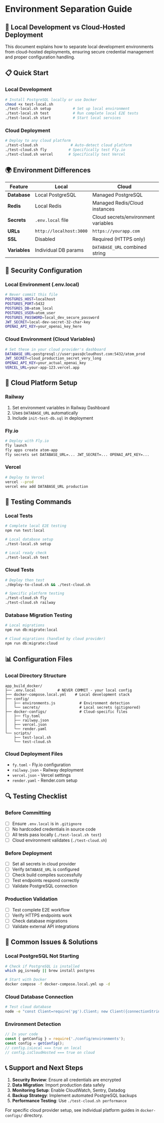 # Environment Separation Guide

## 🔧 Local Development vs Cloud-Hosted Deployment

This document explains how to separate local development environments from cloud-hosted deployments, ensuring secure credential management and proper configuration handling.

## 📋 Quick Start

### Local Development
```bash
# Install PostgreSQL locally or use Docker
chmod +x test-local.sh
./test-local.sh setup          # Set up local environment
./test-local.sh test           # Run complete local E2E tests
./test-local.sh start          # Start local services
```

### Cloud Deployment
```bash
# Deploy to any cloud platform
./test-cloud.sh               # Auto-detect cloud platform
./test-cloud.sh fly          # Specifically test Fly.io
./test-cloud.sh vercel       # Specifically test Vercel
```

## 🌍 Environment Differences

| Feature | Local | Cloud |
|---------|--------|--------|
| **Database** | Local PostgreSQL | Managed PostgreSQL |
| **Redis** | Local Redis | Managed Redis/Cloud instances |
| **Secrets** | `.env.local` file | Cloud secrets/environment variables |
| **URLs** | `http://localhost:3000` | `https://yourapp.com` |
| **SSL** | Disabled | Required (HTTPS only) |
| **Variables** | Individual DB params | `DATABASE_URL` combined string |

## 🔐 Security Configuration

### Local Environment (.env.local)
```bash
# Never commit this file
POSTGRES_HOST=localhost
POSTGRES_PORT=5432
POSTGRES_DB=atom_local
POSTGRES_USER=atom_user
POSTGRES_PASSWORD=local_dev_secure_password
JWT_SECRET=local-dev-secret-32-char-key
OPENAI_API_KEY=your_openai_key_here
```

### Cloud Environment (Cloud Variables)
```bash
# Set these in your cloud provider's dashboard
DATABASE_URL=postgresql://user:pass@cloudhost.com:5432/atom_prod
JWT_SECRET=cloud_production_secret_very_long
OPENAI_API_KEY=your_actual_openai_key
VERCEL_URL=your-app-123.vercel.app
```

## 🚀 Cloud Platform Setup

### Railway
1. Set environment variables in Railway Dashboard
2. Uses `DATABASE_URL` automatically
3. Include `init-test-db.sql` in deployment

### Fly.io
```bash
# Deploy with Fly.io
fly launch
fly apps create atom-app
fly secrets set DATABASE_URL=... JWT_SECRET=... OPENAI_API_KEY=...
```

### Vercel
```bash
# Deploy to Vercel
vercel --prod
vercel env add DATABASE_URL production
```

## 🧪 Testing Commands

### Local Tests
```bash
# Complete local E2E testing
npm run test:local

# Local database setup
./test-local.sh setup

# Local ready check
./test-local.sh test
```

### Cloud Tests
```bash
# Deploy then test
./deploy-to-cloud.sh && ./test-cloud.sh

# Specific platform testing
./test-cloud.sh fly
./test-cloud.sh railway
```

### Database Migration Testing
```bash
# Local migrations
npm run db:migrate:local

# Cloud migrations (handled by cloud provider)
npm run db:migrate:cloud
```

## 📊 Configuration Files

### Local Directory Structure
```
app_build_docker/
├── .env.local          # NEVER COMMIT - your local config
├── docker-compose.local.yml    # Local development stack
├── config/
│   ├── environments.js           # Environment detection
│   └── secrets/                  # Local secrets (gitignored)
├── docker-configs/               # Cloud-specific files
│   ├── fly.toml
│   ├── railway.json
│   ├── vercel.json
│   └── render.yaml
└── scripts/
    ├── test-local.sh
    └── test-cloud.sh
```

### Cloud Deployment Files
- `fy.toml` - Fly.io configuration
- `railway.json` - Railway deployment
- `vercel.json` - Vercel settings
- `render.yaml` - Render.com setup

## 🔍 Testing Checklist

### **Before Committing**
- [ ] Ensure `.env.local` is in `.gitignore`
- [ ] No hardcoded credentials in source code
- [ ] All tests pass locally (`./test-local.sh test`)
- [ ] Cloud environment validates (`./test-cloud.sh`)

### **Before Deployment**
- [ ] Set all secrets in cloud provider
- [ ] Verify `DATABASE_URL` is configured
- [ ] Check build compiles successfully
- [ ] Test endpoints respond correctly
- [ ] Validate PostgreSQL connection

### **Production Validation**
- [ ] Test complete E2E workflow
- [ ] Verify HTTPS endpoints work
- [ ] Check database migrations
- [ ] Validate external API integrations

## 🚨 Common Issues & Solutions

### Local PostgreSQL Not Starting
```bash
# Check if PostgreSQL is installed
which pg_isready || brew install postgres

# Start with Docker
docker compose -f docker-compose.local.yml up -d
```

### Cloud Database Connection
```bash
# Test cloud database
node -e "const Client=require('pg').Client; new Client({connectionString:process.env.DATABASE_URL}).connect().then(c=>c.query('SELECT NOW()').then(r=>console.log(r.rows[0])).finally(()=>c.end()))"
```

### Environment Detection
```javascript
// In your code
const { getConfig } = require('./config/environments');
const config = getConfig();
// config.isLocal === true on local
// config.isCloudHosted === true on cloud
```

## 📞 Support and Next Steps

1. **Security Review**: Ensure all credentials are encrypted
2. **Data Migration**: Import production data safely
3. **Monitoring Setup**: Enable CloudWatch, Sentry, Datadog
4. **Backup Strategy**: Implement automated PostgreSQL backups
5. **Performance Testing**: Use `./test-cloud.sh performance`

For specific cloud provider setup, see individual platform guides in `docker-configs/` directory.